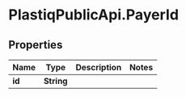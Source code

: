 # PlastiqPublicApi.PayerId

## Properties

Name | Type | Description | Notes
------------ | ------------- | ------------- | -------------
**id** | **String** |  | 


